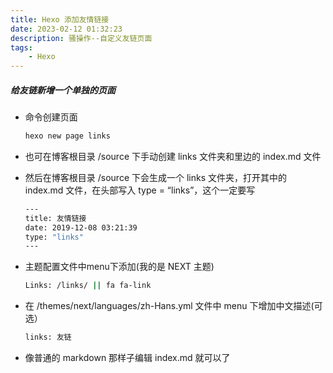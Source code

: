 ```yaml
---
title: Hexo 添加友情链接
date: 2023-02-12 01:32:23
description: 骚操作--自定义友链页面
tags:
    - Hexo
---
```


##### 给友链新增一个单独的页面

- 命令创建页面
    
    ```bash
    hexo new page links
    ```

- 也可在博客根目录 /source 下手动创建 links 文件夹和里边的 index.md 文件

- 然后在博客根目录 /source 下会生成一个 links 文件夹，打开其中的 index.md 文件，在头部写入 type = “links”，这个一定要写

    ```bash
    ---
    title: 友情链接
    date: 2019-12-08 03:21:39
    type: "links"
    ---
    ```

- 主题配置文件中menu下添加(我的是 NEXT 主题)
    
    ```bash
    Links: /links/ || fa fa-link
    ```
- 在 /themes/next/languages/zh-Hans.yml 文件中 menu 下增加中文描述(可选）
    
    ```bash
    links: 友链    
    ```
- 像普通的 markdown 那样子编辑 index.md 就可以了
